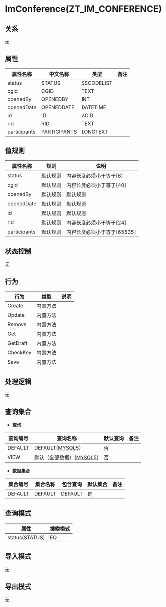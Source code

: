 # ImConference(ZT_IM_CONFERENCE)

  

## 关系
无

## 属性

| 属性名称        |    中文名称    | 类型     |  备注  |
| --------   |------------| -----   |  -------- | 
|status|STATUS|SSCODELIST|&nbsp;|
|cgid|CGID|TEXT|&nbsp;|
|openedBy|OPENEDBY|INT|&nbsp;|
|openedDate|OPENEDDATE|DATETIME|&nbsp;|
|id|ID|ACID|&nbsp;|
|rid|RID|TEXT|&nbsp;|
|participants|PARTICIPANTS|LONGTEXT|&nbsp;|

## 值规则
| 属性名称    | 规则    |  说明  |
| --------   |------------| ----- | 
|status|默认规则|内容长度必须小于等于[6]|
|cgid|默认规则|内容长度必须小于等于[40]|
|openedBy|默认规则|默认规则|
|openedDate|默认规则|默认规则|
|id|默认规则|默认规则|
|rid|默认规则|内容长度必须小于等于[24]|
|participants|默认规则|内容长度必须小于等于[65535]|

## 状态控制

无


## 行为
| 行为    | 类型    |  说明  |
| --------   |------------| ----- | 
|Create|内置方法|&nbsp;|
|Update|内置方法|&nbsp;|
|Remove|内置方法|&nbsp;|
|Get|内置方法|&nbsp;|
|GetDraft|内置方法|&nbsp;|
|CheckKey|内置方法|&nbsp;|
|Save|内置方法|&nbsp;|

## 处理逻辑
无

## 查询集合

* **查询**

| 查询编号 | 查询名称       | 默认查询 |   备注|
| --------  | --------   | --------   | ----- |
|DEFAULT|DEFAULT([MYSQL5](../../appendix/query_MYSQL5.md#ImConference_Default))|否|&nbsp;|
|VIEW|默认（全部数据）([MYSQL5](../../appendix/query_MYSQL5.md#ImConference_View))|否|&nbsp;|

* **数据集合**

| 集合编号 | 集合名称   |  包含查询  | 默认集合 |   备注|
| --------  | --------   | -------- | --------   | ----- |
|DEFAULT|DEFAULT|DEFAULT|是|&nbsp;|

## 查询模式
| 属性      |    搜索模式     |
| --------   |------------|
|status(STATUS)|EQ|

## 导入模式
无


## 导出模式
无
